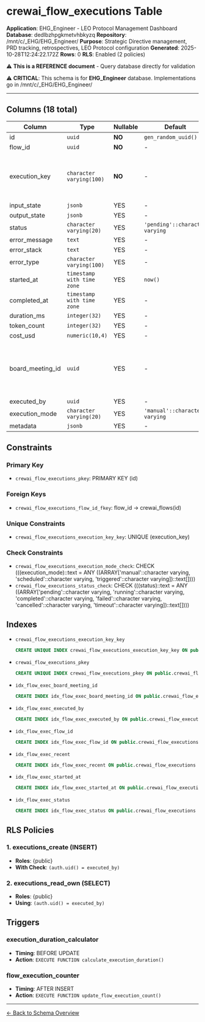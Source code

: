# crewai_flow_executions Table

**Application**: EHG_Engineer - LEO Protocol Management Dashboard
**Database**: dedlbzhpgkmetvhbkyzq
**Repository**: /mnt/c/_EHG/EHG_Engineer/
**Purpose**: Strategic Directive management, PRD tracking, retrospectives, LEO Protocol configuration
**Generated**: 2025-10-28T12:24:22.172Z
**Rows**: 0
**RLS**: Enabled (2 policies)

⚠️ **This is a REFERENCE document** - Query database directly for validation

⚠️ **CRITICAL**: This schema is for **EHG_Engineer** database. Implementations go in /mnt/c/_EHG/EHG_Engineer/

---

## Columns (18 total)

| Column | Type | Nullable | Default | Description |
|--------|------|----------|---------|-------------|
| id | `uuid` | **NO** | `gen_random_uuid()` | - |
| flow_id | `uuid` | **NO** | - | - |
| execution_key | `character varying(100)` | **NO** | - | Unique identifier for tracking (format: FLOW-KEY-TIMESTAMP) |
| input_state | `jsonb` | YES | - | - |
| output_state | `jsonb` | YES | - | - |
| status | `character varying(20)` | YES | `'pending'::character varying` | - |
| error_message | `text` | YES | - | - |
| error_stack | `text` | YES | - | - |
| error_type | `character varying(100)` | YES | - | - |
| started_at | `timestamp with time zone` | YES | `now()` | - |
| completed_at | `timestamp with time zone` | YES | - | - |
| duration_ms | `integer(32)` | YES | - | - |
| token_count | `integer(32)` | YES | - | - |
| cost_usd | `numeric(10,4)` | YES | - | - |
| board_meeting_id | `uuid` | YES | - | Links workflow execution to board meeting (when applicable) |
| executed_by | `uuid` | YES | - | - |
| execution_mode | `character varying(20)` | YES | `'manual'::character varying` | - |
| metadata | `jsonb` | YES | - | - |

## Constraints

### Primary Key
- `crewai_flow_executions_pkey`: PRIMARY KEY (id)

### Foreign Keys
- `crewai_flow_executions_flow_id_fkey`: flow_id → crewai_flows(id)

### Unique Constraints
- `crewai_flow_executions_execution_key_key`: UNIQUE (execution_key)

### Check Constraints
- `crewai_flow_executions_execution_mode_check`: CHECK (((execution_mode)::text = ANY ((ARRAY['manual'::character varying, 'scheduled'::character varying, 'triggered'::character varying])::text[])))
- `crewai_flow_executions_status_check`: CHECK (((status)::text = ANY ((ARRAY['pending'::character varying, 'running'::character varying, 'completed'::character varying, 'failed'::character varying, 'cancelled'::character varying, 'timeout'::character varying])::text[])))

## Indexes

- `crewai_flow_executions_execution_key_key`
  ```sql
  CREATE UNIQUE INDEX crewai_flow_executions_execution_key_key ON public.crewai_flow_executions USING btree (execution_key)
  ```
- `crewai_flow_executions_pkey`
  ```sql
  CREATE UNIQUE INDEX crewai_flow_executions_pkey ON public.crewai_flow_executions USING btree (id)
  ```
- `idx_flow_exec_board_meeting_id`
  ```sql
  CREATE INDEX idx_flow_exec_board_meeting_id ON public.crewai_flow_executions USING btree (board_meeting_id)
  ```
- `idx_flow_exec_executed_by`
  ```sql
  CREATE INDEX idx_flow_exec_executed_by ON public.crewai_flow_executions USING btree (executed_by)
  ```
- `idx_flow_exec_flow_id`
  ```sql
  CREATE INDEX idx_flow_exec_flow_id ON public.crewai_flow_executions USING btree (flow_id)
  ```
- `idx_flow_exec_recent`
  ```sql
  CREATE INDEX idx_flow_exec_recent ON public.crewai_flow_executions USING btree (flow_id, started_at DESC)
  ```
- `idx_flow_exec_started_at`
  ```sql
  CREATE INDEX idx_flow_exec_started_at ON public.crewai_flow_executions USING btree (started_at DESC)
  ```
- `idx_flow_exec_status`
  ```sql
  CREATE INDEX idx_flow_exec_status ON public.crewai_flow_executions USING btree (status)
  ```

## RLS Policies

### 1. executions_create (INSERT)

- **Roles**: {public}
- **With Check**: `(auth.uid() = executed_by)`

### 2. executions_read_own (SELECT)

- **Roles**: {public}
- **Using**: `(auth.uid() = executed_by)`

## Triggers

### execution_duration_calculator

- **Timing**: BEFORE UPDATE
- **Action**: `EXECUTE FUNCTION calculate_execution_duration()`

### flow_execution_counter

- **Timing**: AFTER INSERT
- **Action**: `EXECUTE FUNCTION update_flow_execution_count()`

---

[← Back to Schema Overview](../database-schema-overview.md)
